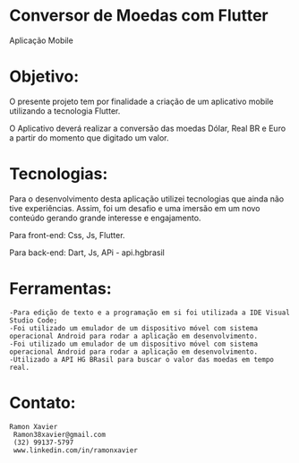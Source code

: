 # Conversor de Moedas com Flutter
Aplicação Mobile

<h1>Objetivo:</h1>
O presente projeto tem por finalidade a criação de um aplicativo mobile utilizando a tecnologia Flutter. 

O Aplicativo deverá realizar a conversão das moedas Dólar, Real BR e Euro a partir do momento que digitado um valor.


# Tecnologias:
Para o desenvolvimento desta aplicação utilizei tecnologias que ainda não tive experiências. 
Assim, foi um desafio e uma imersão em um novo conteúdo gerando grande interesse e engajamento.

Para front-end: 
	Css,
	Js,
  Flutter.

Para back-end:
  Dart,
  Js,
  APi - api.hgbrasil


# Ferramentas:
	-Para edição de texto e a programação em si foi utilizada a IDE Visual Studio Code;
	-Foi utilizado um emulador de um dispositivo móvel com sistema operacional Android para rodar a aplicação em desenvolvimento.
	-Foi utilizado um emulador de um dispositivo móvel com sistema operacional Android para rodar a aplicação em desenvolvimento.
	-Utilizado a API HG BRasil para buscar o valor das moedas em tempo real.

# Contato: 
	Ramon Xavier
	 Ramon38xavier@gmail.com
	 (32) 99137-5797
	 www.linkedin.com/in/ramonxavier

